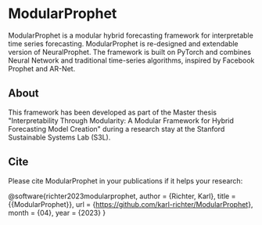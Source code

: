 # ModularProphet

ModularProphet is a modular hybrid forecasting framework for interpretable time series forecasting. ModularProphet is re-designed and extendable version of NeuralProphet. The framework is built on PyTorch and combines Neural Network and traditional time-series algorithms, inspired by Facebook Prophet and AR-Net.

## About
This framework has been developed as part of the Master thesis "Interpretability Through Modularity: A Modular Framework for Hybrid Forecasting Model Creation" during a research stay at the Stanford Sustainable Systems Lab (S3L).

## Cite
Please cite ModularProphet in your publications if it helps your research:

@software{richter2023modularprophet,
  author = {Richter, Karl},
  title = {{ModularProphet}},
  url = {https://github.com/karl-richter/ModularProphet},
  month = {04},
  year = {2023}
}
